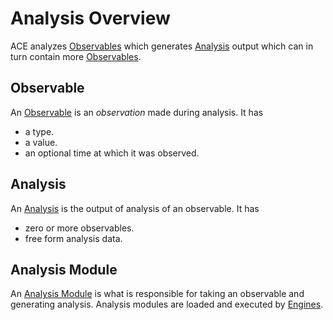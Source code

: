 # Analysis Overview

ACE analyzes [Observables](observable.md) which generates [Analysis](analysis.md) output which can in turn contain more [Observables](observable.md).

## Observable

An [Observable](observable.md) is an *observation* made during analysis. It has

- a type.
- a value.
- an optional time at which it was observed.

## Analysis

An [Analysis](analysis.md) is the output of analysis of an observable. It has

- zero or more observables.
- free form analysis data.

## Analysis Module

An [Analysis Module](analysis_module.md) is what is responsible for taking an observable and generating analysis. Analysis modules are loaded and executed by [Engines](engine.md).
